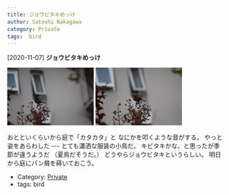 ```yaml
---
title: ジョウビタキめっけ
author: Satoshi Nakagawa
category: Private
tags:  bird
---
```


[2020-11-07] **ジョウビタキめっけ** 

<a href="/pict/2020-11-07-jobitaki-1.jpg"><img src="/pict/2020-11-07-jobitaki-1.jpg" alt="" width="200"/></a>
<a href="/pict/2020-11-07-jobitaki-2.jpg"><img src="/pict/2020-11-07-jobitaki-2.jpg" alt="" width="200"/></a>

 おとといくらいから庭で「カタカタ」と
なにかを叩くような音がする。
やっと姿をあらわした ---
とても瀟洒な服装の小鳥だ。
キビタキかな、と思ったが季節が違うようだ
（夏鳥だそうだ。）
どうやらジョウビタキというらしい。
明日から庭にパン屑を蒔いておこう。

- Category: [Private](https://merapano.github.io/categories.html#Private)
- tags:  bird
